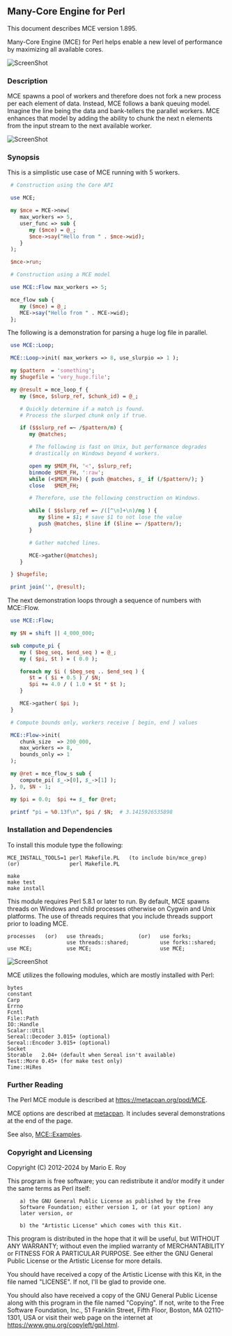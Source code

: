 ## Many-Core Engine for Perl

This document describes MCE version 1.895.

Many-Core Engine (MCE) for Perl helps enable a new level of performance by
maximizing all available cores.

![ScreenShot](https://raw.githubusercontent.com/marioroy/mce-assets/master/images_README/MCE.png)

### Description

MCE spawns a pool of workers and therefore does not fork a new process per
each element of data. Instead, MCE follows a bank queuing model. Imagine the
line being the data and bank-tellers the parallel workers. MCE enhances that
model by adding the ability to chunk the next n elements from the input
stream to the next available worker.

![ScreenShot](https://raw.githubusercontent.com/marioroy/mce-assets/master/images_README/Bank_Queuing_Model.png)

### Synopsis

This is a simplistic use case of MCE running with 5 workers.

```perl
 # Construction using the Core API

 use MCE;

 my $mce = MCE->new(
    max_workers => 5,
    user_func => sub {
       my ($mce) = @_;
       $mce->say("Hello from " . $mce->wid);
    }
 );

 $mce->run;

 # Construction using a MCE model

 use MCE::Flow max_workers => 5;

 mce_flow sub {
    my ($mce) = @_;
    MCE->say("Hello from " . MCE->wid);
 };
```

The following is a demonstration for parsing a huge log file in parallel.

```perl
 use MCE::Loop;

 MCE::Loop->init( max_workers => 8, use_slurpio => 1 );

 my $pattern  = 'something';
 my $hugefile = 'very_huge.file';

 my @result = mce_loop_f {
    my ($mce, $slurp_ref, $chunk_id) = @_;

    # Quickly determine if a match is found.
    # Process the slurped chunk only if true.

    if ($$slurp_ref =~ /$pattern/m) {
       my @matches;

       # The following is fast on Unix, but performance degrades
       # drastically on Windows beyond 4 workers.

       open my $MEM_FH, '<', $slurp_ref;
       binmode $MEM_FH, ':raw';
       while (<$MEM_FH>) { push @matches, $_ if (/$pattern/); }
       close   $MEM_FH;

       # Therefore, use the following construction on Windows.

       while ( $$slurp_ref =~ /([^\n]+\n)/mg ) {
          my $line = $1; # save $1 to not lose the value
          push @matches, $line if ($line =~ /$pattern/);
       }

       # Gather matched lines.

       MCE->gather(@matches);
    }

 } $hugefile;

 print join('', @result);
```

The next demonstration loops through a sequence of numbers with MCE::Flow.

```perl
 use MCE::Flow;

 my $N = shift || 4_000_000;

 sub compute_pi {
    my ( $beg_seq, $end_seq ) = @_;
    my ( $pi, $t ) = ( 0.0 );

    foreach my $i ( $beg_seq .. $end_seq ) {
       $t = ( $i + 0.5 ) / $N;
       $pi += 4.0 / ( 1.0 + $t * $t );
    }

    MCE->gather( $pi );
 }

 # Compute bounds only, workers receive [ begin, end ] values

 MCE::Flow->init(
    chunk_size  => 200_000,
    max_workers => 8,
    bounds_only => 1
 );

 my @ret = mce_flow_s sub {
    compute_pi( $_->[0], $_->[1] );
 }, 0, $N - 1;

 my $pi = 0.0;  $pi += $_ for @ret;

 printf "pi = %0.13f\n", $pi / $N;  # 3.1415926535898
```

### Installation and Dependencies

To install this module type the following:

    MCE_INSTALL_TOOLS=1 perl Makefile.PL   (to include bin/mce_grep)
    (or)                perl Makefile.PL

    make
    make test
    make install

This module requires Perl 5.8.1 or later to run. By default, MCE spawns threads
on Windows and child processes otherwise on Cygwin and Unix platforms. The use
of threads requires that you include threads support prior to loading MCE.

    processes   (or)   use threads;           (or)   use forks;
                       use threads::shared;          use forks::shared;
    use MCE;           use MCE;                      use MCE;

![ScreenShot](https://raw.githubusercontent.com/marioroy/mce-assets/master/images_README/Supported_OS.png)

MCE utilizes the following modules, which are mostly installed with Perl:

    bytes
    constant
    Carp
    Errno
    Fcntl
    File::Path
    IO::Handle
    Scalar::Util
    Sereal::Decoder 3.015+ (optional)
    Sereal::Encoder 3.015+ (optional)
    Socket
    Storable   2.04+ (default when Sereal isn't available)
    Test::More 0.45+ (for make test only)
    Time::HiRes

### Further Reading

The Perl MCE module is described at https://metacpan.org/pod/MCE.

MCE options are described at [metacpan](https://metacpan.org/pod/MCE::Core).
It includes several demonstrations at the end of the page.

See also, [MCE::Examples](https://metacpan.org/pod/MCE::Examples).

### Copyright and Licensing

Copyright (C) 2012-2024 by Mario E. Roy <marioeroy AT gmail DOT com>

This program is free software; you can redistribute it and/or modify
it under the same terms as Perl itself:

        a) the GNU General Public License as published by the Free
        Software Foundation; either version 1, or (at your option) any
        later version, or

        b) the "Artistic License" which comes with this Kit.

This program is distributed in the hope that it will be useful,
but WITHOUT ANY WARRANTY; without even the implied warranty of
MERCHANTABILITY or FITNESS FOR A PARTICULAR PURPOSE.  See either
the GNU General Public License or the Artistic License for more details.

You should have received a copy of the Artistic License with this
Kit, in the file named "LICENSE".  If not, I'll be glad to provide one.

You should also have received a copy of the GNU General Public License
along with this program in the file named "Copying". If not, write to the
Free Software Foundation, Inc., 51 Franklin Street, Fifth Floor,
Boston, MA 02110-1301, USA or visit their web page on the internet at
https://www.gnu.org/copyleft/gpl.html.

